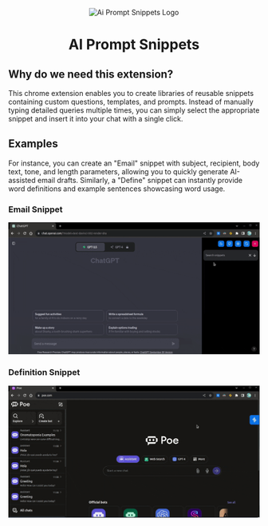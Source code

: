 <p align="center"><img width="128" src="https://ai-prompt-snippets.vercel.app/images/icons/icon.svg" alt="Ai Prompt Snippets Logo"></p>
<h1 align="center">AI Prompt Snippets</h1>


## Why do we need this extension?

This chrome extension enables you to create libraries of reusable snippets containing custom questions, templates, and prompts. Instead of manually typing detailed queries multiple times, you can simply select the appropriate snippet and insert it into your chat with a single click.

## Examples

For instance, you can create an "Email" snippet with subject, recipient, body text, tone, and length parameters, allowing you to quickly generate AI-assisted email drafts. Similarly, a "Define" snippet can instantly provide word definitions and example sentences showcasing word usage.

### Email Snippet
![Email snippet](./apps/docs/public/images/screenshots/showcase-email.gif)

### Definition Snippet
![Definition snippet](./apps/docs/public/images/screenshots/showcase-definition.gif)